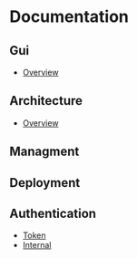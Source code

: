 # Documentation

## Gui

* [Overview](./gui/README.md)

## Architecture

* [Overview](./architecture/README.md)

## Managment

## Deployment

## Authentication

* [Token](./authentication/Token.md)
* [Internal](./authentication/Internal.md)
